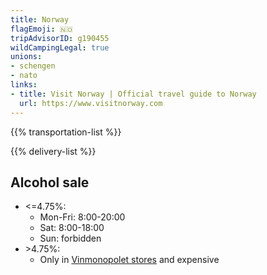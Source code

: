 ```yaml
---
title: Norway
flagEmoji: 🇳🇴
tripAdvisorID: g190455
wildCampingLegal: true
unions:
- schengen
- nato
links:
- title: Visit Norway | Official travel guide to Norway
  url: https://www.visitnorway.com
---
```


{{% transportation-list %}}

{{% delivery-list %}}

## Alcohol sale

- <=4.75%:
  - Mon-Fri: 8:00-20:00
  - Sat: 8:00-18:00
  - Sun: forbidden
- \>4.75%:
  - Only in [Vinmonopolet stores](https://en.m.wikipedia.org/wiki/Vinmonopolet) and expensive
